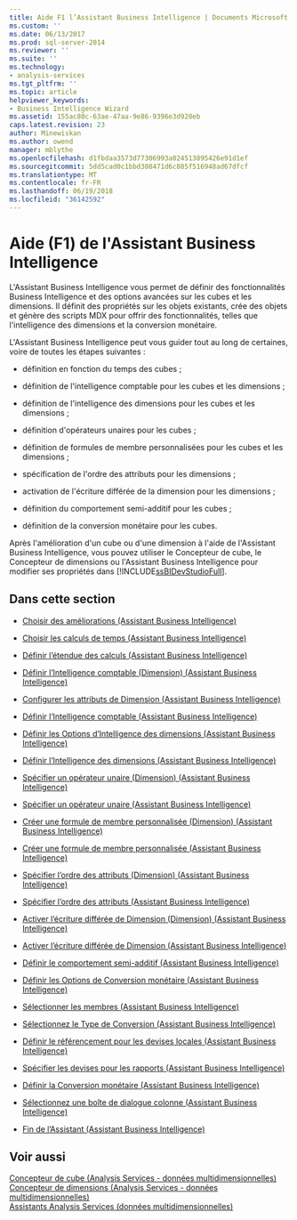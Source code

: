 ```yaml
---
title: Aide F1 l’Assistant Business Intelligence | Documents Microsoft
ms.custom: ''
ms.date: 06/13/2017
ms.prod: sql-server-2014
ms.reviewer: ''
ms.suite: ''
ms.technology:
- analysis-services
ms.tgt_pltfrm: ''
ms.topic: article
helpviewer_keywords:
- Business Intelligence Wizard
ms.assetid: 155ac80c-63ae-47aa-9e86-9396e3d920eb
caps.latest.revision: 23
author: Minewiskan
ms.author: owend
manager: mblythe
ms.openlocfilehash: d1fbdaa3573d77306993a024513895426e91d1ef
ms.sourcegitcommit: 5dd5cad0c1bbd308471d6c885f516948ad67dfcf
ms.translationtype: MT
ms.contentlocale: fr-FR
ms.lasthandoff: 06/19/2018
ms.locfileid: "36142592"
---
```

# <a name="business-intelligence-wizard-f1-help"></a>Aide (F1) de l'Assistant Business Intelligence
  L'Assistant Business Intelligence vous permet de définir des fonctionnalités Business Intelligence et des options avancées sur les cubes et les dimensions. Il définit des propriétés sur les objets existants, crée des objets et génère des scripts MDX pour offrir des fonctionnalités, telles que l'intelligence des dimensions et la conversion monétaire.  
  
 L'Assistant Business Intelligence peut vous guider tout au long de certaines, voire de toutes les étapes suivantes :  
  
-   définition en fonction du temps des cubes ;  
  
-   définition de l'intelligence comptable pour les cubes et les dimensions ;  
  
-   définition de l'intelligence des dimensions pour les cubes et les dimensions ;  
  
-   définition d'opérateurs unaires pour les cubes ;  
  
-   définition de formules de membre personnalisées pour les cubes et les dimensions ;  
  
-   spécification de l'ordre des attributs pour les dimensions ;  
  
-   activation de l'écriture différée de la dimension pour les dimensions ;  
  
-   définition du comportement semi-additif pour les cubes ;  
  
-   définition de la conversion monétaire pour les cubes.  
  
 Après l'amélioration d'un cube ou d'une dimension à l'aide de l'Assistant Business Intelligence, vous pouvez utiliser le Concepteur de cube, le Concepteur de dimensions ou l'Assistant Business Intelligence pour modifier ses propriétés dans [!INCLUDE[ssBIDevStudioFull](../includes/ssbidevstudiofull-md.md)].  
  
## <a name="in-this-section"></a>Dans cette section  
  
-   [Choisir des améliorations &#40;Assistant Business Intelligence&#41;](choose-enhancement-business-intelligence-wizard.md)  
  
-   [Choisir les calculs de temps &#40;Assistant Business Intelligence&#41;](choose-time-calculations-business-intelligence-wizard.md)  
  
-   [Définir l’étendue des calculs &#40;Assistant Business Intelligence&#41;](define-scope-of-calculations-business-intelligence-wizard.md)  
  
-   [Définir l’Intelligence comptable &#40;Dimension&#41; &#40;Assistant Business Intelligence&#41;](define-account-intelligence-dimension-business-intelligence-wizard.md)  
  
-   [Configurer les attributs de Dimension &#40;Assistant Business Intelligence&#41;](configure-dimension-attributes-business-intelligence-wizard.md)  
  
-   [Définir l’Intelligence comptable &#40;Assistant Business Intelligence&#41;](define-account-intelligence-business-intelligence-wizard.md)  
  
-   [Définir les Options d’Intelligence des dimensions &#40;Assistant Business Intelligence&#41;](set-dimension-intelligence-options-business-intelligence-wizard.md)  
  
-   [Définir l’Intelligence des dimensions &#40;Assistant Business Intelligence&#41;](define-dimension-intelligence-business-intelligence-wizard.md)  
  
-   [Spécifier un opérateur unaire &#40;Dimension&#41; &#40;Assistant Business Intelligence&#41;](specify-a-unary-operator-dimension-business-intelligence-wizard.md)  
  
-   [Spécifier un opérateur unaire &#40;Assistant Business Intelligence&#41;](specify-a-unary-operator-business-intelligence-wizard.md)  
  
-   [Créer une formule de membre personnalisée &#40;Dimension&#41; &#40;Assistant Business Intelligence&#41;](create-a-custom-member-formula-dimension-business-intelligence-wizard.md)  
  
-   [Créer une formule de membre personnalisée &#40;Assistant Business Intelligence&#41;](create-a-custom-member-formula-business-intelligence-wizard.md)  
  
-   [Spécifier l’ordre des attributs &#40;Dimension&#41; &#40;Assistant Business Intelligence&#41;](specify-attribute-ordering-dimension-business-intelligence-wizard.md)  
  
-   [Spécifier l’ordre des attributs &#40;Assistant Business Intelligence&#41;](specify-attribute-ordering-business-intelligence-wizard.md)  
  
-   [Activer l’écriture différée de Dimension &#40;Dimension&#41; &#40;Assistant Business Intelligence&#41;](enable-dimension-writeback-dimension-business-intelligence-wizard.md)  
  
-   [Activer l’écriture différée de Dimension &#40;Assistant Business Intelligence&#41;](enable-dimension-writeback-business-intelligence-wizard.md)  
  
-   [Définir le comportement semi-additif &#40;Assistant Business Intelligence&#41;](define-semiadditive-behavior-business-intelligence-wizard.md)  
  
-   [Définir les Options de Conversion monétaire &#40;Assistant Business Intelligence&#41;](set-currency-conversion-options-business-intelligence-wizard.md)  
  
-   [Sélectionner les membres &#40;Assistant Business Intelligence&#41;](select-members-business-intelligence-wizard.md)  
  
-   [Sélectionnez le Type de Conversion &#40;Assistant Business Intelligence&#41;](select-conversion-type-business-intelligence-wizard.md)  
  
-   [Définir le référencement pour les devises locales &#40;Assistant Business Intelligence&#41;](define-local-currency-reference-business-intelligence-wizard.md)  
  
-   [Spécifier les devises pour les rapports &#40;Assistant Business Intelligence&#41;](specify-reporting-currencies-business-intelligence-wizard.md)  
  
-   [Définir la Conversion monétaire &#40;Assistant Business Intelligence&#41;](define-currency-conversion-business-intelligence-wizard.md)  
  
-   [Sélectionnez une boîte de dialogue colonne &#40;Assistant Business Intelligence&#41;](select-a-column-dialog-box-business-intelligence-wizard.md)  
  
-   [Fin de l’Assistant &#40;Assistant Business Intelligence&#41;](completing-the-wizard-business-intelligence-wizard.md)  
  
## <a name="see-also"></a>Voir aussi  
 [Concepteur de cube &#40;Analysis Services - données multidimensionnelles&#41;](cube-designer-analysis-services-multidimensional-data.md)   
 [Concepteur de dimensions &#40;Analysis Services - données multidimensionnelles&#41;](dimension-designer-analysis-services-multidimensional-data.md)   
 [Assistants Analysis Services &#40;données multidimensionnelles&#41;](analysis-services-wizards-multidimensional-data.md)  
  
  